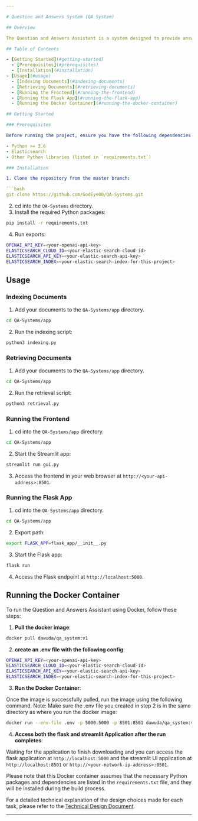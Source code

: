 ```yaml
---

# Question and Answers System (QA System)

## Overview

The Question and Answers Assistant is a system designed to provide answers to user queries based on indexed documents. It utilizes Elasticsearch for document indexing and retrieval, as well as a pre-trained language model (GPT-3.5 Turbo) for question answering.

## Table of Contents

- [Getting Started](#getting-started)
  - [Prerequisites](#prerequisites)
  - [Installation](#installation)
- [Usage](#usage)
  - [Indexing Documents](#indexing-documents)
  - [Retrieving Documents](#retrieving-documents)
  - [Running the Frontend](#running-the-frontend)
  - [Running the Flask App](#running-the-flask-app)
  - [Running the Docker Container](#running-the-docker-container)

## Getting Started

### Prerequisites

Before running the project, ensure you have the following dependencies installed:

- Python >= 3.6
- Elasticsearch
- Other Python libraries (listed in `requirements.txt`)

### Installation

1. Clone the repository from the master branch:

```bash
git clone https://github.com/GodEye00/QA-Systems.git
```

2. cd into the `QA-Systems` directory.
3. Install the required Python packages:

```bash
pip install -r requirements.txt
```

4. Run exports:

```bash
OPENAI_API_KEY=<your-openai-api-key>
ELASTICSEARCH_CLOUD_ID=<your-elastic-search-cloud-id>
ELASTICSEARCH_API_KEY=<your-elastic-search-api-key>
ELASTICSEARCH_INDEX=<your-elastic-search-index-for-this-project>
```

## Usage

### Indexing Documents

1. Add your documents to the `QA-Systems/app` directory.

```bash
cd QA-Systems/app
```

2. Run the indexing script:

```bash
python3 indexing.py
```

### Retrieving Documents

1. Add your documents to the `QA-Systems/app` directory.

```bash
cd QA-Systems/app
```

2. Run the retrieval script:

```bash
python3 retrieval.py
```

### Running the Frontend

1. cd into the `QA-Systems/app` directory.

```bash
cd QA-Systems/app
```

2. Start the Streamlit app:

```bash
streamlit run gui.py
```

3. Access the frontend in your web browser at `http://<your-api-address>:8501`.

### Running the Flask App

1. cd into the `QA-Systems/app` directory.

```bash
cd QA-Systems/app
```

2. Export path:

```bash
export FLASK_APP=flask_app/__init__.py
```

3. Start the Flask app:

```bash
flask run
```

4. Access the Flask endpoint at `http://localhost:5000`.

## Running the Docker Container

To run the Question and Answers Assistant using Docker, follow these steps:


1. **Pull the docker image**:

```bash
docker pull dawuda/qa_system:v1
```

2. **create an .env file with the following config**:

```bash
OPENAI_API_KEY=<your-openai-api-key>
ELASTICSEARCH_CLOUD_ID=<your-elastic-search-cloud-id>
ELASTICSEARCH_API_KEY=<your-elastic-search-api-key>
ELASTICSEARCH_INDEX=<your-elastic-search-index-for-this-project>
```

3. **Run the Docker Container**:

Once the image is successfully pulled, run the image using the following command. Note:  Make sure the .env file you created in step 2 is in the same directory as where you run the docker image:

```bash
docker run --env-file .env -p 5000:5000 -p 8501:8501 dawuda/qa_system:v1
```

4. **Access both the flask and streamlit Application after the run completes**:

Waiting for the application to finish downloading and you can access the flask application at `http://localhost:5000`
and the streamlit UI application at `http://localhost:8501` or `http://<your-network-ip-address>:8501`.

Please note that this Docker container assumes that the necessary Python packages and dependencies are listed in the `requirements.txt` file, and they will be installed during the build process.

For a detailed technical explanation of the design choices made for each task, please refer to the [Technical Design Document](https://github.com/GodEye00/QA-Systems/blob/master/docs/technical.pdf).

--- 
```

